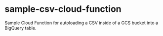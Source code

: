 # sample-csv-cloud-function
Sample Cloud Function for autoloading a CSV inside of a GCS bucket into a BigQuery table.
